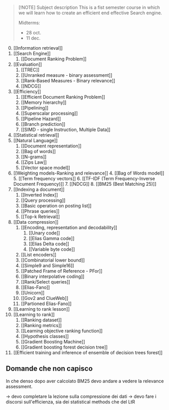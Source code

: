 
> [!NOTE] Subject description 
> This is a fist semester course in which we will learn how to create an efficient end effective Search engine. 
> 
> Midterms:
> - 28 oct.
> - 11 dec.

0. [[Information retrieval]]
1. [[Search Engine]]
	1. [[Document Ranking Problem]]
2. [[Evaluation]]
	1. [[TREC]]
	2. [[Unranked measure - binary assessment]]
	3. [[Rank-Based Measures - Binary relevance]]
	4. [[NDCG]]
3. [[Efficiency]]
	1. [[Efficient Document Ranking Problem]]
	2. [[Memory hierarchy]]
	3. [[Pipelining]]
	4. [[Superscalar processing]]
	5. [[Pipeline Hazard]]
	6. [[Branch prediction]]
	7. [[SIMD - single Instruction, Multiple Data]]
4. [[Statistical retrieval]]
5. [[Natural Language]]
	1. [[Document representation]]
	2.  [[Bag of words]]
	3. [[N-grams]]
	4. [[Zips Law]]
	5. [[Vector space model]]
6. [[Weighting models-Ranking and relevance]]
	4. [[Bag of Words model]]
	5. [[Term frequency vectors]]
	6. [[TF-IDF (Term Frequency-Inverse Document Frequency)]]
	7. [[NDCG]]
	8. [[BM25 (Best Matching 25)]]
7. [[Indexing a document]]
	1. [[Inverted Index]]
	2. [[Query processing]]
	3. [[Basic operation on posting list]]
	4. [[Phrase queries]]
	5. [[Top-k Retrieval]]
8. [[Data compression]]
	1. [[Encoding, representation and decodability]]
		1. [[Unary code]]
		2. [[Elias Gamma code]]
		3. [[Elias Delta code]]
		4. [[Variable byte code]]
	2. [[List encoders]]
	3. [[Combinatorial lower bound]]
	4. [[Simple9 and Simple16]]
	5. [[Patched Frame of Reference - PFor]]
	6. [[Binary interpolative coding]]
	7. [[Rank/Select queries]]
	8. [[Elias-Fano]]
	9. [[Unicorn]]
	10. [[Gov2 and ClueWeb]]
	11. [[Partioned Elias-Fano]]
9.  [[Learning to rank lesson]]
10. [[Learning to rank]]
	1. [[Ranking dataset]]
	2. [[Ranking metrics]]
	3. [[Learning objective ranking function]]
	4. [[Hypothesis classes]]
	5. [[Gradient Boosting Machine]]
	6. [[Gradient boosting forest decision tree]]
11. [[Efficient training and inference of ensemble of decision trees forest]]
	

## Domande che non capisco
In che denso dopo aver calcolato BM25 devo andare a vedere la relevance assessment.

-> devo completare la lezione sulla compressione dei dati
-> devo fare i discorsi sull'efficienza, sia dei statistical methods che del LtR